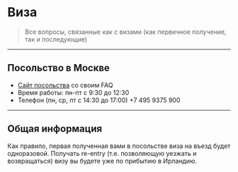 # Виза

> Все вопросы, связанные как с визами (как первичное получение, так и последующие)

***

## Посольство в Москве

* ​[Сайт посольства](https://www.dfa.ie/irish-embassy/russia/visas/visas-for-ireland/) со своим FAQ
* Время работы: пн-пт с 9:30 до 12:30
* Телефон (пн, ср, пт с 14:30 до 17:00) +7 495 9375 900

***

## Общая информация

Как правило, первая полученная вами в посольстве виза на въезд будет одноразовой.
Получать re-entry (т.е. позволяющую уезжать и возвращаться) визу вы будете уже по прибытию в Ирландию.